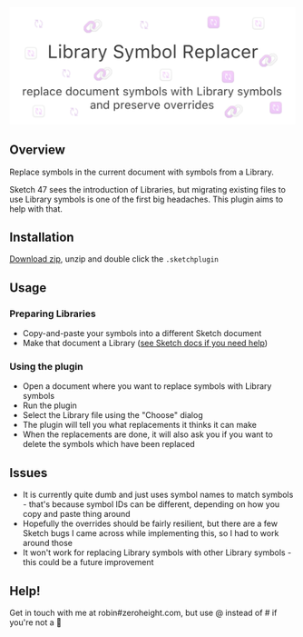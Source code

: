 <img src='./images/cover.png'>

## Overview
Replace symbols in the current document with symbols from a Library.

Sketch 47 sees the introduction of Libraries, but migrating existing files to use Library symbols is one of the first big headaches. This plugin aims to help with that.

## Installation

[Download zip](https://github.com/zeroheight/library-symbol-replacer/releases/download/1.0.2/library-symbol-replacer.sketchplugin.zip), unzip and double click the `.sketchplugin`

## Usage
### Preparing Libraries
* Copy-and-paste your symbols into a different Sketch document
* Make that document a Library ([see Sketch docs if you need help](https://www.sketchapp.com/docs/libraries/adding-libraries))

### Using the plugin
* Open a document where you want to replace symbols with Library symbols
* Run the plugin
* Select the Library file using the "Choose" dialog
* The plugin will tell you what replacements it thinks it can make
* When the replacements are done, it will also ask you if you want to delete the symbols which have been replaced

## Issues
* It is currently quite dumb and just uses symbol names to match symbols - that's because symbol IDs can be different, depending on how you copy and paste thing around
* Hopefully the overrides should be fairly resilient, but there are a few Sketch bugs I came across while implementing this, so I had to work around those
* It won't work for replacing Library symbols with other Library symbols - this could be a future improvement

## Help!
Get in touch with me at robin#zeroheight.com, but use @ instead of # if you're not a 🤖
